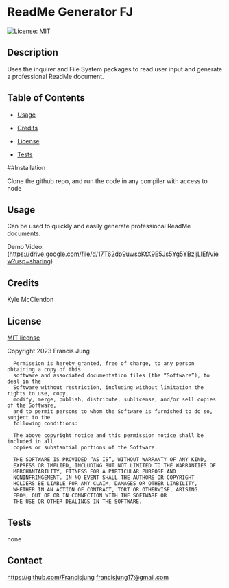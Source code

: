 # ReadMe Generator FJ
[![License: MIT](https://img.shields.io/badge/License-MIT-yellow.svg)](https://opensource.org/licenses/MIT)

## Description

Uses the inquirer and File System packages to read user input and generate a professional ReadMe document. 

## Table of Contents

- [Usage](#usage)

- [Credits](#credits)

- [License](#license)

- [Tests](#tests)

##Installation

Clone the github repo, and run the code in any compiler with access to node

## Usage

Can be used to quickly and easily generate professional ReadMe documents.

Demo Video: (https://drive.google.com/file/d/17T62dp9uwsoKtX9E5Js5Yg5YBzljLIEf/view?usp=sharing)


## Credits

Kyle McClendon

## License

[MIT license](https://opensource.org/license/mit/)

Copyright 2023 Francis Jung


      Permission is hereby granted, free of charge, to any person obtaining a copy of this 
      software and associated documentation files (the “Software”), to deal in the 
      Software without restriction, including without limitation the rights to use, copy, 
      modify, merge, publish, distribute, sublicense, and/or sell copies of the Software, 
      and to permit persons to whom the Software is furnished to do so, subject to the 
      following conditions:

      The above copyright notice and this permission notice shall be included in all 
      copies or substantial portions of the Software.
      
      THE SOFTWARE IS PROVIDED “AS IS”, WITHOUT WARRANTY OF ANY KIND, 
      EXPRESS OR IMPLIED, INCLUDING BUT NOT LIMITED TO THE WARRANTIES OF 
      MERCHANTABILITY, FITNESS FOR A PARTICULAR PURPOSE AND 
      NONINFRINGEMENT. IN NO EVENT SHALL THE AUTHORS OR COPYRIGHT 
      HOLDERS BE LIABLE FOR ANY CLAIM, DAMAGES OR OTHER LIABILITY, 
      WHETHER IN AN ACTION OF CONTRACT, TORT OR OTHERWISE, ARISING 
      FROM, OUT OF OR IN CONNECTION WITH THE SOFTWARE OR 
      THE USE OR OTHER DEALINGS IN THE SOFTWARE.

## Tests

none

## Contact

https://github.com/Francisjung
francisjung17@gmail.com
